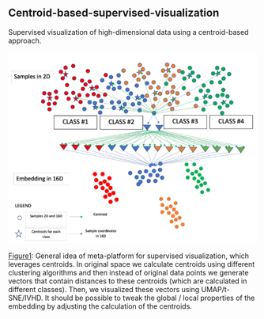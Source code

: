 ## Centroid-based-supervised-visualization
Supervised visualization of high-dimensional data using a centroid-based approach.


![Figure1](Figure1.png)

[Figure1](Figure1.png): General idea of meta-platform for supervised visualization, which
leverages centroids. In original space we calculate centroids using different clustering algorithms and then instead of original data points we generate vectors that contain distances to these centroids (which are calculated in different classes). Then, we visualized these vectors using UMAP/t-SNE/IVHD. It
should be possible to tweak the global / local properties of the embedding by
adjusting the calculation of the centroids.
